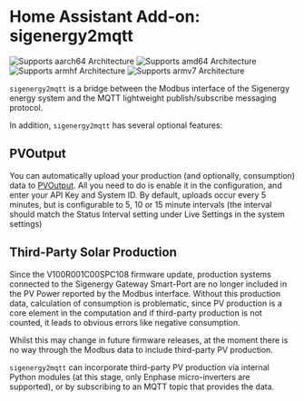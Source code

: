 # Home Assistant Add-on: sigenergy2mqtt

![Supports aarch64 Architecture](https://img.shields.io/badge/aarch64-yes-green.svg)
![Supports amd64 Architecture](https://img.shields.io/badge/amd64-yes-green.svg)
![Supports armhf Architecture](https://img.shields.io/badge/armhf-yes-green.svg)
![Supports armv7 Architecture](https://img.shields.io/badge/armv7-yes-green.svg)

`sigenergy2mqtt` is a bridge between the Modbus interface of the Sigenergy energy system and the MQTT lightweight publish/subscribe messaging protocol.

In addition, `sigenergy2mqtt` has several optional features: 

## PVOutput

You can automatically upload your production (and optionally, consumption) data to [PVOutput](https://pvoutput.org/). All you need to do is enable it in the configuration, and enter your API Key and System ID. By default, uploads occur every 5 minutes, but is configurable to 5, 10 or 15 minute intervals (the interval should match the Status Interval setting under Live Settings in the system settings)

## Third-Party Solar Production

Since the V100R001C00SPC108 firmware update, production systems connected to the Sigenergy Gateway Smart-Port are no longer included in the PV Power reported by the Modbus interface. Without this production data, calculation of consumption is problematic, since PV production is a core element in the computation and if third-party production is not counted, it leads to obvious errors like negative consumption. 

Whilst this may change in future firmware releases, at the moment there is no way through the Modbus data to include third-party PV production.

`sigenergy2mqtt` can incorporate third-party PV production via internal Python modules (at this stage, only Enphase micro-inverters are supported), or by subscribing to an MQTT topic that provides the data.

